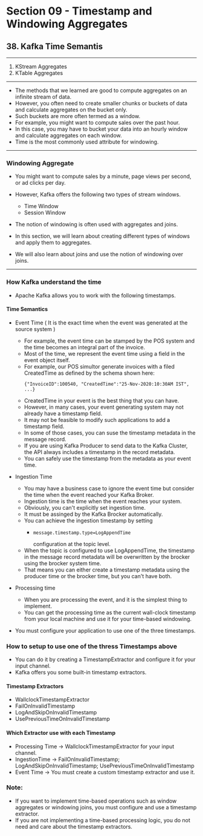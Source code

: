 # Section 09 - Timestamp and Windowing Aggregates

## 38. Kafka Time Semantis

------------------------------------------------------------------------------------------------------------------------------------------------------------
1. KStream Aggregates
2. KTable Aggregates

------------------------------------------------------------------------------------------------------------------------------------------------------------

- The methods that we learned are good to compute aggregates on an infinite stream of data.
- However, you often need to create smaller chunks or buckets of data and calculate aggregates on the bucket only.
- Such buckets are more often termed as a window.
- For example, you might want to compute sales over the past hour.
- In this case, you may have to bucket your data into an hourly window and calculate aggregates on each window.
- Time is the most commonly used attribute for windowing. 

------------------------------------------------------------------------------------------------------------------------------------------------------------
### Windowing Aggregate

- You might want to compute sales by a minute, page views per second, or ad clicks per day.
- However, Kafka offers the following two types of stream windows.
    - Time Window
    - Session Window

- The notion of windowing is often used with aggregates and joins.
- In this section, we will learn about creating different types of windows and apply them to aggregates.
- We will also learn about joins and use the notion of windowing over joins.


------------------------------------------------------------------------------------------------------------------------------------------------------------

### How Kafka understand the time

- Apache Kafka allows you to work with the following timestamps.

#### Time Semantics

- Event Time ( It is the exact time when the event was generated at the source system ) 
    - For example, the event time can be stamped by the POS system and the time becomes an integral part of the invoice.
    - Most of the time, we represent the event time using a field in the event object itself.
    - For example, our POS simultor generate invoices with a filed CreatedTime as defined by the schema shown here:
        ```
        {"InvoiceID":100540, "CreatedTime":"25-Nov-2020:10:30AM IST", ...}
        ```
    - CreatedTime in your event is the best thing that you can have.
    - However, in many cases, your event generating system may not already have a timestamp field.
    - It may not be feasible to modify such applications to add a timestamp field.
    - In some of those cases, you can suse the timestamp metadata in the message record.
    - If you are using Kafka Producer to send data to the Kafka Cluster, the API always includes a timestamp in the record metadata.
    - You can safely use the timestamp from the metadata as your event time.
  

- Ingestion Time
    - You may have a business case to ignore the event time but consider the time when the event reached your Kafka Broker. 
    - Ingestion time is the time when the event reaches your system.
    - Obviously, you can't explicitly set ingestion time.
    - It must be assinged by the Kafka Brocker automatically.
    - You can achieve the ingestion timestamp by setting
      - ```
        message.timestamp.type=LogAppendTime
        ```
        configuration at the topic level.
    - When the topic is configured to use LogAppendTime, the timestamp in the message record metadata will be overwritten by the brocker using the brocker system time.
    - That means you can either create a timestamp metadata using the producer time or the brocker time, but you can't have both.


- Processing time
  - When you are processing the event, and it is the simplest thing to implement.
  - You can get the processing time as the current wall-clock timestamp from your local machine and use it for your time-based windowing.


- You must configure your application to use one of the three timestamps.

### How to setup to use one of the thress Timestamps above

- You can do it by creating a TimestampExtractor and configure it for your input channel.
- Kafka offers you some built-in timestamp extractors.


#### Timestamp Extractors

- WallclockTimestampExtractor
- FailOnInvalidTimestamp
- LogAndSkipOnInvalidTimestamp
- UsePreviousTimeOnInvalidTimestamp

#### Which Extractor use with each Timestamp

- Processing Time -> WallclockTimestampExtractor for your input channel.
- IngestionTime -> FailOnInvalidTimestamp; LogAndSkipOnInvalidTimestamp; UsePreviousTimeOnInvalidTimestamp
- Event Time -> You must create a custom timestamp extractor and use it.


### Note: 

- If you want to implement time-based operations such as window aggregates or windowing joins, you must configure and use a timestamp extractor.
- If you are not implementing a time-based processing logic, you do not need and care about the timestamp extractors.

